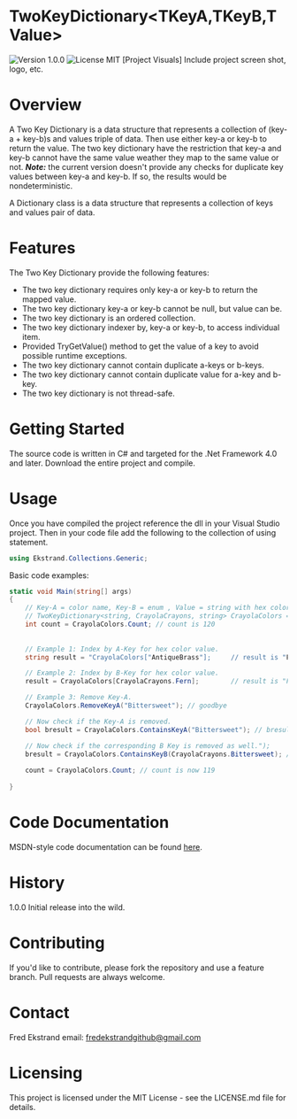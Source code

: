 # TwoKeyDictionary<TKeyA,TKeyB,TValue>
![Version 1.0.0](https://img.shields.io/badge/Version-1.0.0-brightgreen.svg) ![License MIT](https://img.shields.io/badge/Licence-MIT-blue.svg)
[Project Visuals] Include project screen shot, logo, etc.	

# Overview
A Two Key Dictionary is a data structure that represents a collection of (key-a + key-b)s and values triple of data.  Then use either key-a or key-b to return the value. The two key dictionary have the restriction that key-a and key-b cannot have the same value weather they map to the same value or not. **_Note:_** the current version doesn't provide any checks for duplicate key values between key-a and key-b. If so, the results would be nondeterministic. 

A Dictionary class is a data structure that represents a collection of keys and values pair of data.

# Features
The Two Key Dictionary provide the following features:
* The two key dictionary requires only key-a or key-b to return the mapped value.
* The two key dictionary key-a or key-b cannot be null, but value can be.
* The two key dictionary is an ordered collection.
* The two key dictionary indexer by, key-a or key-b, to access individual item.
* Provided TryGetValue() method to get the value of a key to avoid possible runtime exceptions. 
* The two key dictionary cannot contain duplicate a-keys or b-keys.
* The two key dictionary cannot contain duplicate value for a-key and b-key.
* The two key dictionary is not thread-safe.

# Getting Started
The source code is written in C# and targeted for the .Net Framework 4.0 and later. Download the entire project and compile.

# Usage
Once you have compiled the project reference the dll in your Visual Studio project. Then in your code file add the following to the collection of using statement.

```csharp
using Ekstrand.Collections.Generic;
```
Basic code examples:
```csharp
static void Main(string[] args)
{
	// Key-A = color name, Key-B = enum , Value = string with hex color value.
	// TwoKeyDictionary<string, CrayolaCrayons, string> CrayolaColors = init(); // loads up the dictionary with key,key and values	
	int count = CrayolaColors.Count; // count is 120
	
	
	// Example 1: Index by A-Key for hex color value.   
	string result = "CrayolaColors["AntiqueBrass"]; 	// result is "FFCD9575".		

	// Example 2: Index by B-Key for hex color value.	
	result = CrayolaColors[CrayolaCrayons.Fern];        // result is "FF71BC78".

	// Example 3: Remove Key-A.
	CrayolaColors.RemoveKeyA("Bittersweet"); // goodbye 

	// Now check if the Key-A is removed.
	bool bresult = CrayolaColors.ContainsKeyA("Bittersweet"); // bresult is false.

	// Now check if the corresponding B Key is removed as well.");
	bresult = CrayolaColors.ContainsKeyB(CrayolaCrayons.Bittersweet); // bresult is false.
	
	count = CrayolaColors.Count; // count is now 119
	
}
```

# Code Documentation
MSDN-style code documentation can be found  [here](#).

# History
 1.0.0 Initial release into the wild.

# Contributing

If you'd like to contribute, please fork the repository and use a feature
branch. Pull requests are always welcome.

# Contact
Fred Ekstrand
email: fredekstrandgithub@gmail.com

# Licensing

This project is licensed under the MIT License - see the LICENSE.md file for details.
